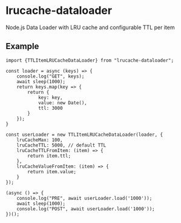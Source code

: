 # lrucache-dataloader
Node.js Data Loader with LRU cache and configurable TTL per item

## Example

    import {TTLItemLRUCacheDataLoader} from "lrucache-dataloader";
    
    const loader = async (keys) => {
        console.log("GET", keys);
        await sleep(1000);
        return keys.map(key => {
            return {
                key: key,
                value: new Date(),
                ttl: 3000
            }
        });
    }
    
    const userLoader = new TTLItemLRUCacheDataLoader(loader, {
        lruCacheMax: 100,
        lruCacheTTL: 5000, // default TTL
        lruCacheTTLFromItem: (item) => {
            return item.ttl;
        },
        lruCacheValueFromItem: (item) => {
            return item.value;
        }
    });
    
    (async () => {
        console.log("PRE", await userLoader.load('1000'));
        await sleep(1000);
        console.log("POST", await userLoader.load('1000'));
    })();

